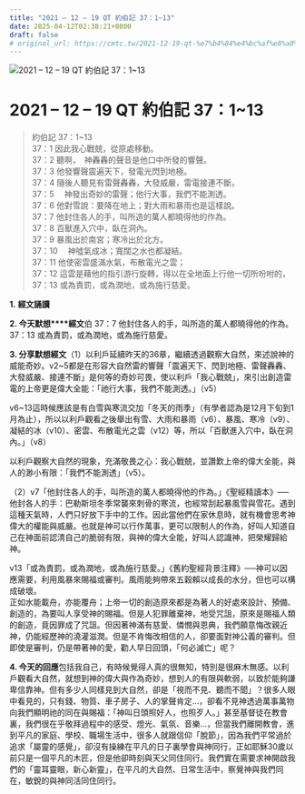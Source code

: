 ```yaml
---
title: "2021 – 12 – 19 QT 約伯記 37：1~13"
date: 2025-04-12T02:38:21+0800
draft: false
# original_url: https://cmtc.tw/2021-12-19-qt-%e7%b4%84%e4%bc%af%e8%a8%98-37%ef%bc%9a113
---
```


![2021 – 12 – 19 QT 約伯記 37：1~13](/images/qt.jpg   "2021 – 12 – 19 QT 約伯記 37：1~13")

# 2021 – 12 – 19 QT 約伯記 37：1~13

> 約伯記 37：1~13  
> 37：1 因此我心戰兢，從原處移動。  
> 37：2 聽啊，　神轟轟的聲音是他口中所發的響聲。  
> 37：3 他發響聲震遍天下，發電光閃到地極。  
> 37：4 隨後人聽見有雷聲轟轟，大發威嚴，雷電接連不斷。  
> 37：5 　神發出奇妙的雷聲；他行大事，我們不能測透。  
> 37：6 他對雪說：要降在地上；對大雨和暴雨也是這樣說。  
> 37：7 他封住各人的手，叫所造的萬人都曉得他的作為。  
> 37：8 百獸進入穴中，臥在洞內。  
> 37：9 暴風出於南宮；寒冷出於北方。  
> 37：10 　神噓氣成冰；寬闊之水也都凝結。  
> 37：11 他使密雲盛滿水氣，布散電光之雲；  
> 37：12 這雲是藉他的指引游行旋轉，得以在全地面上行他一切所吩咐的，  
> 37：13 或為責罰，或為潤地，或為施行慈愛。

**1.** **經文誦讀**

**2. 今天默想****經文**伯 37：7 他封住各人的手，叫所造的萬人都曉得他的作為。  
37：13 或為責罰，或為潤地，或為施行慈愛。

**3. 分享默想經文**（1）以利戶延續昨天的36章，繼續透過觀察大自然，來述說神的威能奇妙。v2~5都是在形容大自然雷的響聲「震遍天下、閃到地極、雷聲轟轟、大發威嚴、接連不斷」是何等的奇妙可畏，使以利戶「我心戰兢」，來引出創造雷電的上帝更是偉大全能：「祂行大事，我們不能測透。」（v5）

v6~13這時候應該是有白雪與寒流交加「冬天的雨季」（有學者認為是12月下旬到1月為止），所以以利戶觀看之後舉出有雪、大雨和暴雨（v6）、暴風、寒冷（v9）、凝結的冰（v10）、密雲、布散電光之雲（v12）等，所以「百獸進入穴中，臥在洞內。」（v8）

以利戶觀察大自然的現象，充滿敬畏之心：我心戰兢，並讚歎上帝的偉大全能，與人的渺小有限：「我們不能測透」（v5）。

（2）v7「他封住各人的手，叫所造的萬人都曉得他的作為。」《聖經精讀本》──他封各人的手：巴勒斯坦冬季常襲來刺骨的寒流，也經常刮起暴風雪與雪花。遇到這種天氣時，人們只好放下手中的工作。因此當他們在家休息時，就有機會思考神偉大的權能與威嚴。也就是神可以行作萬事，更可以限制人的作為，好叫人知道自己在神面前認清自己的脆弱有限，與神的偉大全能，好叫人認識神，把榮耀歸給神。

v13「或為責罰，或為潤地，或為施行慈愛。」《舊約聖經背景注釋》──神可以因應需要，利用風暴來賜福或審判。風雨能夠帶來五穀賴以成長的水分，但也可以構成破壞。  
正如水能載舟，亦能覆舟；上帝一切的創造原來都是為著人的好處來設計、預備、創造的，為要叫人享受神的賜福。但是人犯罪離棄神，地受咒詛，原來是賜福人類的創造，竟因罪成了咒詛。但因著神滿有慈愛、憐憫與恩典，我們願意悔改親近神，仍能經歷神的澆灌滋潤。但是不肯悔改相信的人，卻要面對神公義的審判。但即使是審判，仍是帶著神的愛，勸人早日回頭，「何必滅亡」呢？

**4. 今天的回應**包括我自己，有時候覺得人真的很無知，特別是很麻木無感。以利戶觀看大自然，就想到神的偉大與作為奇妙，想到人的有限與軟弱，以致於能夠謙卑信靠神。但有多少人同樣見到大自然，卻是「視而不見、聽而不聞」？很多人眼中看見的，只有錢、物質、車子房子、人的掌聲肯定…，卻看不見神透過萬事萬物向我們顯明祂的同在與賜福：「神叫日頭照好人，也照歹人。」甚至基督徒在教會裏，我們很在乎敬拜過程中的感受、燈光、氣氛、音樂…，但當我們離開教會，進到平凡的家庭、學校、職場生活中，很多人就跟信仰「脫節」，因為我們平常過於追求「屬靈的感覺」，卻沒有操練在平凡的日子裏學會與神同行，正如耶穌30歲以前只是一個平凡的木匠，但是他卻時刻與天父同住同行。我們實在需要求神開啟我們的「靈耳靈眼，新心新靈」，在平凡的大自然、日常生活中，察覺神與我們同在，敏銳的與神同活同住同行。